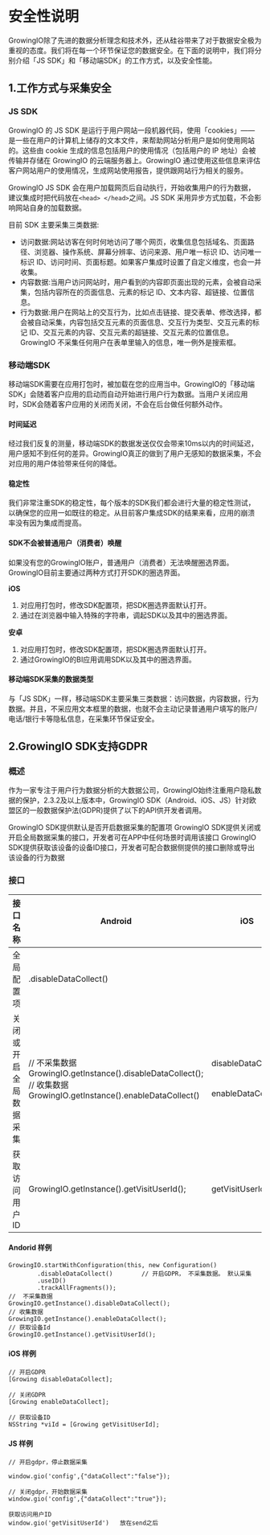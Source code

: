 # 安全性说明

GrowingIO除了先进的数据分析理念和技术外，还从硅谷带来了对于数据安全极为重视的态度。我们将在每一个环节保证您的数据安全。在下面的说明中，我们将分别介绍「JS SDK」和「移动端SDK」的工作方式，以及安全性能。

## 1.工作方式与采集安全

### JS SDK

GrowingIO 的 JS SDK 是运行于用户网站一段机器代码，使用「cookies」——是一些在用户的计算机上储存的文本文件，来帮助网站分析用户是如何使用网站的。这些由 cookie 生成的信息包括用户的使用情况（包括用户的 IP 地址）会被传输并存储在 GrowingIO 的云端服务器上。GrowingIO 通过使用这些信息来评估客户网站用户的使用情况，生成网站使用报告，提供跟网站行为相关的服务。

GrowingIO JS SDK 会在用户加载网页后自动执行，开始收集用户的行为数据，建议集成时把代码放在`<head> </head>`之间。JS SDK 采用异步方式加载，不会影响网站自身的加载数据。

目前 SDK 主要采集三类数据:

* 访问数据:网站访客在何时何地访问了哪个网页，收集信息包括域名、页面路径、浏览器、操作系统、屏幕分辨率、访问来源、用户唯一标识 ID、访问唯一标识 ID、访问时间、页面标题。如果客户集成时设置了自定义维度，也会一并收集。
* 内容数据:当用户访问网站时，用户看到的内容即页面出现的元素，会被自动采集，包括内容所在的页面信息、元素的标记 ID、文本内容、超链接、位置信息。
* 行为数据:用户在网站上的交互行为，比如点击链接、提交表单、修改选择，都会被自动采集，内容包括交互元素的页面信息、交互行为类型、交互元素的标记 ID、交互元素的内容、交互元素的超链接、交互元素的位置信息。GrowingIO 不采集任何用户在表单里输入的信息，唯一例外是搜索框。

### 移动端SDK

移动端SDK需要在应用打包时，被加载在您的应用当中。GrowingIO的「移动端SDK」会随着客户应用的启动而自动开始进行用户行为数据。当用户关闭应用时，SDK会随着客户应用的关闭而关闭，不会在后台做任何额外动作。

#### 时间延迟

经过我们反复的测量，移动端SDK的数据发送仅仅会带来10ms以内的时间延迟，用户感知不到任何的差异。GrowingIO真正的做到了用户无感知的数据采集，不会对应用的用户体验带来任何的降低。

#### 稳定性

我们非常注重SDK的稳定性，每个版本的SDK我们都会进行大量的稳定性测试，以确保您的应用一如既往的稳定。从目前客户集成SDK的结果来看，应用的崩溃率没有因为集成而提高。

#### SDK不会被普通用户（消费者）唤醒

如果没有您的GrowingIO账户，普通用户（消费者）无法唤醒圈选界面。  
GrowingIO目前主要通过两种方式打开SDK的圈选界面。

**iOS**

1. 对应用打包时，修改SDK配置项，把SDK圈选界面默认打开。  
2. 通过在浏览器中输入特殊的字符串，调起SDK以及其中的圈选界面。

**安卓**

1. 对应用打包时，修改SDK配置项，把SDK圈选界面默认打开。  
2. 通过GrowingIO的BI应用调用SDK以及其中的圈选界面。

#### 移动端SDK采集的数据类型

与「JS SDK」一样，移动端SDK主要采集三类数据：访问数据，内容数据，行为数据。并且，不采应用文本框里的数据，也就不会主动记录普通用户填写的账户/电话/银行卡等隐私信息，在采集环节保证安全。
## 2.GrowingIO SDK支持GDPR 
### 概述
作为一家专注于用户行为数据分析的大数据公司，GrowingIO始终注重用户隐私数据的保护，2.3.2及以上版本中，GrowingIO SDK（Android、iOS、JS）针对欧盟区的一般数据保护法(GDPR)提供了以下的API供开发者调用。

GrowingIO SDK提供默认是否开启数据采集的配置项
GrowingIO SDK提供关闭或开启全局数据采集的接口，开发者可在APP中任何场景时调用该接口
GrowingIO SDK提供获取该设备的设备ID接口，开发者可配合数据侧提供的接口删除或导出该设备的行为数据
### 接口
接口名称 | Android|iOS| JS
---|---|---|---
全局配置项 | .disableDataCollect()|  |  
关闭或开启全局数据采集 | // 不采集数据<br>GrowingIO.getInstance().disableDataCollect();<br>// 收集数据<br>GrowingIO.getInstance().enableDataCollect()| disableDataCollect <br><br><br>enableDataCollect | // 开启gdpr，停止数据采集<br>window.gio('config',{"dataCollect":"false"});<br>// 关闭gdpr，开始数据采集<br>window.gio('config',{"dataCollect":"true"});<br>放在send之前
获取访问用户ID | GrowingIO.getInstance().getVisitUserId();|getVisitUserId |  window.gio('getVisitUserId');<br>放在send之后
#### Andorid 样例

```
GrowingIO.startWithConfiguration(this, new Configuration()
        .disableDataCollect()        // 开启GDPR， 不采集数据。 默认采集
        .useID()
        .trackAllFragments());
//  不采集数据
GrowingIO.getInstance().disableDataCollect();
// 收集数据
GrowingIO.getInstance().enableDataCollect();
// 获取设备Id
GrowingIO.getInstance().getVisitUserId();
```
#### iOS 样例
```
// 开启GDPR
[Growing disableDataCollect];
 
// 关闭GDPR
[Growing enableDataCollect];
 
// 获取设备ID
NSString *viId = [Growing getVisitUserId];
```
#### JS 样例
```
// 开启gdpr，停止数据采集
 
window.gio('config',{"dataCollect":"false"});
 
// 关闭gdpr，开始数据采集
window.gio('config',{"dataCollect":"true"});
 
获取访问用户ID
window.gio('getVisitUserId')   放在send之后
```




